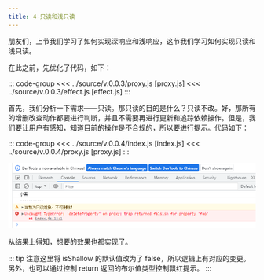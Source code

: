 ```yaml
---
title: 4-只读和浅只读
---
```


朋友们，上节我们学习了如何实现深响应和浅响应，这节我们学习如何实现只读和浅只读。

在此之前，先优化了代码，如下：

::: code-group
<<< ../source/v.0.0.3/proxy.js [proxy.js]
<<< ../source/v.0.0.3/effect.js [effect.js]
:::

首先，我们分析一下需求——只读。那只读的目的是什么？只读不改。好，那所有的增删改查动作都要进行判断，并且不需要再进行更新和追踪依赖操作。但是，我们要让用户有感知，知道目前的操作是不合规的，所以要进行提示。代码如下：

::: code-group
<<< ../source/v.0.0.4/index.js [index.js]
<<< ../source/v.0.0.4/proxy.js [proxy.js]
:::

![图片](/img/32.png)

从结果上得知，想要的效果也都实现了。

::: tip
注意这里将 isShallow 的默认值改为了 false，所以逻辑上有对应的变更。另外，也可以通过控制 return 返回的布尔值类型控制飘红提示。
:::